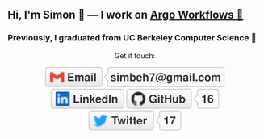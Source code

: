 ## Hi, I'm Simon 🌵 — I work on [Argo Workflows 🦑](https://github.com/argoproj/argo-workflows)

### Previously, I graduated from UC Berkeley Computer Science 🐻

<p align="center">
	Get it touch:
</p>

<p align="center">
	<a href="mailto:simbeh7@gmail.com""><img src="img/gmail.svg" alt="Email"></a>
	<a href="https://www.linkedin.com/in/sbehar"><img src="img/linkedin.svg" alt="LinkedIn"></a>
	<a href="https://github.com/simster7"><img src="img/github.svg" alt="GitHub"></a>
	<a href="https://twitter.com/simster7"><img src="img/twitter.svg" alt="Twitter"></a>
</p>
